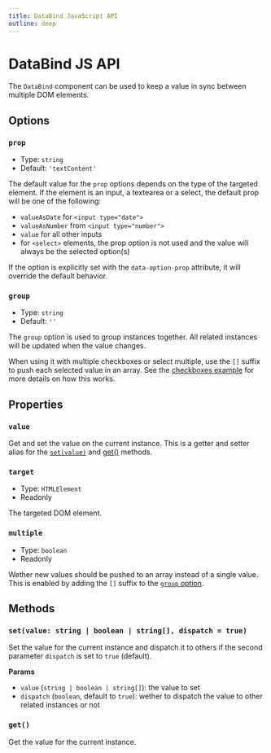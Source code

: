 ```yaml
---
title: DataBind JavaScript API
outline: deep
---
```


# DataBind JS API

The `DataBind` component can be used to keep a value in sync between multiple DOM elements.

## Options

### `prop`

- Type: `string`
- Default: `'textContent'`

The default value for the `prop` options depends on the type of the targeted element. If the element is an input, a textearea or a select, the default prop will be one of the following:

- `valueAsDate` for `<input type="date">`
- `valueAsNumber` from `<input type="number">`
- `value` for all other inputs
- for `<select>` elements, the prop option is not used and the value will always be the selected option(s)

If the option is explicitly set with the `data-option-prop` attribute, it will override the default behavior.

### `group`

- Type: `string`
- Default: `''`

The `group` option is used to group instances together. All related instances will be updated when the value changes.

When using it with multiple checkboxes or select multiple, use the `[]` suffix to push each selected value in an array. See the [checkboxes example](/components/DataBind/examples.html#checkboxes) for more details on how this works.

## Properties

### `value`

Get and set the value on the current instance. This is a getter and setter alias for the [`set(value)`](#set-value-string-boolean-string) and [get()](#get) methods.

### `target`

- Type: `HTMLElement`
- Readonly

The targeted DOM element.

### `multiple`

- Type: `boolean`
- Readonly

Wether new values should be pushed to an array instead of a single value. This is enabled by adding the `[]` suffix to the [`group` option](#group).

## Methods

### `set(value: string | boolean | string[], dispatch = true)`

Set the value for the current instance and dispatch it to others if the second parameter `dispatch` is set to `true` (default).

**Params**

- `value` (`string | boolean | string[]`): the value to set
- `dispatch` (`boolean`, default to `true`): wether to dispatch the value to other related instances or not

### `get()`

Get the value for the current instance.
